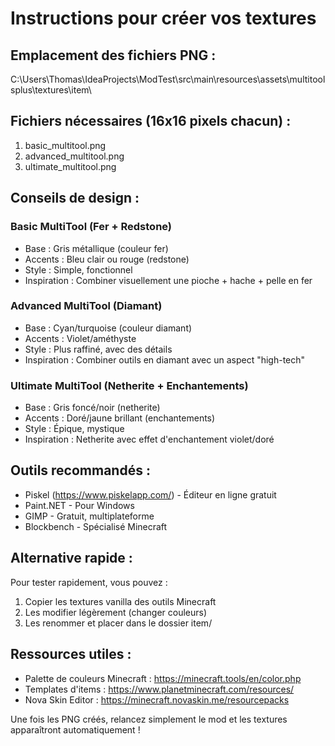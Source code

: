 # Instructions pour créer vos textures

## Emplacement des fichiers PNG :
C:\Users\Thomas\IdeaProjects\ModTest\src\main\resources\assets\multitoolsplus\textures\item\

## Fichiers nécessaires (16x16 pixels chacun) :
1. basic_multitool.png
2. advanced_multitool.png
3. ultimate_multitool.png

## Conseils de design :

### Basic MultiTool (Fer + Redstone)
- Base : Gris métallique (couleur fer)
- Accents : Bleu clair ou rouge (redstone)
- Style : Simple, fonctionnel
- Inspiration : Combiner visuellement une pioche + hache + pelle en fer

### Advanced MultiTool (Diamant)
- Base : Cyan/turquoise (couleur diamant)
- Accents : Violet/améthyste
- Style : Plus raffiné, avec des détails
- Inspiration : Combiner outils en diamant avec un aspect "high-tech"

### Ultimate MultiTool (Netherite + Enchantements)
- Base : Gris foncé/noir (netherite)
- Accents : Doré/jaune brillant (enchantements)
- Style : Épique, mystique
- Inspiration : Netherite avec effet d'enchantement violet/doré

## Outils recommandés :
- Piskel (https://www.piskelapp.com/) - Éditeur en ligne gratuit
- Paint.NET - Pour Windows
- GIMP - Gratuit, multiplateforme
- Blockbench - Spécialisé Minecraft

## Alternative rapide :
Pour tester rapidement, vous pouvez :
1. Copier les textures vanilla des outils Minecraft
2. Les modifier légèrement (changer couleurs)
3. Les renommer et placer dans le dossier item/

## Ressources utiles :
- Palette de couleurs Minecraft : https://minecraft.tools/en/color.php
- Templates d'items : https://www.planetminecraft.com/resources/
- Nova Skin Editor : https://minecraft.novaskin.me/resourcepacks

Une fois les PNG créés, relancez simplement le mod et les textures apparaîtront automatiquement !

